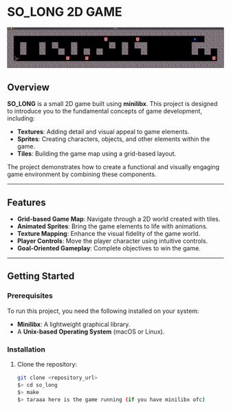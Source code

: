 # **SO_LONG 2D GAME**

![Game Preview](<Screen Shot 2023-06-10 at 9.03.39 PM.png>)

## **Overview**
**SO_LONG** is a small 2D game built using **minilibx**. This project is designed to introduce you to the fundamental concepts of game development, including:

- **Textures**: Adding detail and visual appeal to game elements.
- **Sprites**: Creating characters, objects, and other elements within the game.
- **Tiles**: Building the game map using a grid-based layout.

The project demonstrates how to create a functional and visually engaging game environment by combining these components.

---

## **Features**
- **Grid-based Game Map**: Navigate through a 2D world created with tiles.
- **Animated Sprites**: Bring the game elements to life with animations.
- **Texture Mapping**: Enhance the visual fidelity of the game world.
- **Player Controls**: Move the player character using intuitive controls.
- **Goal-Oriented Gameplay**: Complete objectives to win the game.

---

## **Getting Started**
### **Prerequisites**
To run this project, you need the following installed on your system:
- **Minilibx**: A lightweight graphical library.
- A **Unix-based Operating System** (macOS or Linux).

### **Installation**
1. Clone the repository:
   ```bash
   git clone <repository_url>
   $> cd so_long
   $> make
   $> taraaa here is the game running (if you have minilibx ofc)
